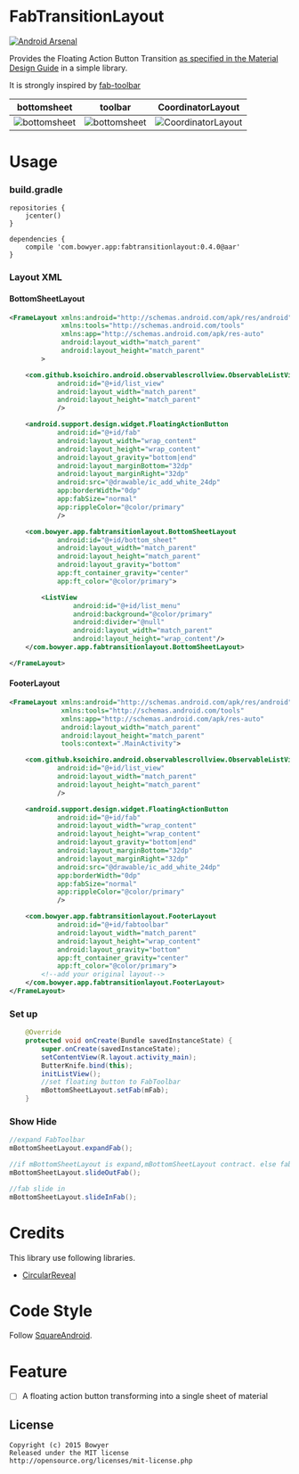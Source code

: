 # FabTransitionLayout
[![Android Arsenal](https://img.shields.io/badge/Android%20Arsenal-FabTransitionLayout-green.svg?style=flat)](https://android-arsenal.com/details/1/2541)

Provides the Floating Action Button Transition [as specified in the Material Design Guide](http://www.google.com/design/spec/components/buttons-floating-action-button.html#buttons-floating-action-button-transitions) in a simple library.

It is strongly inspired by [fab-toolbar](https://github.com/bowyer-app/fab-toolbar)

| bottomsheet       | toolbar          | CoordinatorLayout|
| :---------------: |:---------------:| :---------------:|
|![bottomsheet](https://github.com/bowyer-app/FabTransitionLayout/blob/master/art/bottomsheet.gif)|![bottomsheet](https://github.com/bowyer-app/FabTransitionLayout/blob/master/art/toolbar.gif)|![CoordinatorLayout](https://github.com/bowyer-app/FabTransitionLayout/blob/master/art/CoordinatorLayout.gif)|

Usage
====
### build.gradle

```
repositories {
    jcenter()
}

dependencies {
    compile 'com.bowyer.app:fabtransitionlayout:0.4.0@aar'
}
```

### Layout XML
#### BottomSheetLayout 
```xml
<FrameLayout xmlns:android="http://schemas.android.com/apk/res/android"
             xmlns:tools="http://schemas.android.com/tools"
             xmlns:app="http://schemas.android.com/apk/res-auto"
             android:layout_width="match_parent"
             android:layout_height="match_parent"
        >

    <com.github.ksoichiro.android.observablescrollview.ObservableListView
            android:id="@+id/list_view"
            android:layout_width="match_parent"
            android:layout_height="match_parent"
            />

    <android.support.design.widget.FloatingActionButton
            android:id="@+id/fab"
            android:layout_width="wrap_content"
            android:layout_height="wrap_content"
            android:layout_gravity="bottom|end"
            android:layout_marginBottom="32dp"
            android:layout_marginRight="32dp"
            android:src="@drawable/ic_add_white_24dp"
            app:borderWidth="0dp"
            app:fabSize="normal"
            app:rippleColor="@color/primary"
            />

    <com.bowyer.app.fabtransitionlayout.BottomSheetLayout
            android:id="@+id/bottom_sheet"
            android:layout_width="match_parent"
            android:layout_height="match_parent"
            android:layout_gravity="bottom"
            app:ft_container_gravity="center"
            app:ft_color="@color/primary">

        <ListView
                android:id="@+id/list_menu"
                android:background="@color/primary"
                android:divider="@null"
                android:layout_width="match_parent"
                android:layout_height="wrap_content"/>
    </com.bowyer.app.fabtransitionlayout.BottomSheetLayout>

</FrameLayout>

```
#### FooterLayout
```xml
<FrameLayout xmlns:android="http://schemas.android.com/apk/res/android"
             xmlns:tools="http://schemas.android.com/tools"
             xmlns:app="http://schemas.android.com/apk/res-auto"
             android:layout_width="match_parent"
             android:layout_height="match_parent"
             tools:context=".MainActivity">

    <com.github.ksoichiro.android.observablescrollview.ObservableListView
            android:id="@+id/list_view"
            android:layout_width="match_parent"
            android:layout_height="match_parent"
            />

    <android.support.design.widget.FloatingActionButton
            android:id="@+id/fab"
            android:layout_width="wrap_content"
            android:layout_height="wrap_content"
            android:layout_gravity="bottom|end"
            android:layout_marginBottom="32dp"
            android:layout_marginRight="32dp"
            android:src="@drawable/ic_add_white_24dp"
            app:borderWidth="0dp"
            app:fabSize="normal"
            app:rippleColor="@color/primary"
            />

    <com.bowyer.app.fabtransitionlayout.FooterLayout
            android:id="@+id/fabtoolbar"
            android:layout_width="match_parent"
            android:layout_height="wrap_content"
            android:layout_gravity="bottom"
            app:ft_container_gravity="center"
            app:ft_color="@color/primary">
        <!--add your original layout-->
    </com.bowyer.app.fabtransitionlayout.FooterLayout>
</FrameLayout>
```

### Set up

```java
    @Override
    protected void onCreate(Bundle savedInstanceState) {
        super.onCreate(savedInstanceState);
        setContentView(R.layout.activity_main);
        ButterKnife.bind(this);
        initListView();
        //set floating button to FabToolbar
        mBottomSheetLayout.setFab(mFab);
    }
```

### Show Hide

```java
//expand FabToolbar
mBottomSheetLayout.expandFab();

//if mBottomSheetLayout is expand,mBottomSheetLayout contract. else fab slide out.
mBottomSheetLayout.slideOutFab();

//fab slide in
mBottomSheetLayout.slideInFab();


```

# Credits
This library use following libraries.
* [CircularReveal](https://github.com/ozodrukh/CircularReveal)

# Code Style

Follow [SquareAndroid](https://github.com/square/java-code-styles/blob/master/configs/codestyles/SquareAndroid.xml).

Feature
====
- [ ] A floating action button transforming into a single sheet of material

License
--------
```
Copyright (c) 2015 Bowyer
Released under the MIT license
http://opensource.org/licenses/mit-license.php
```
